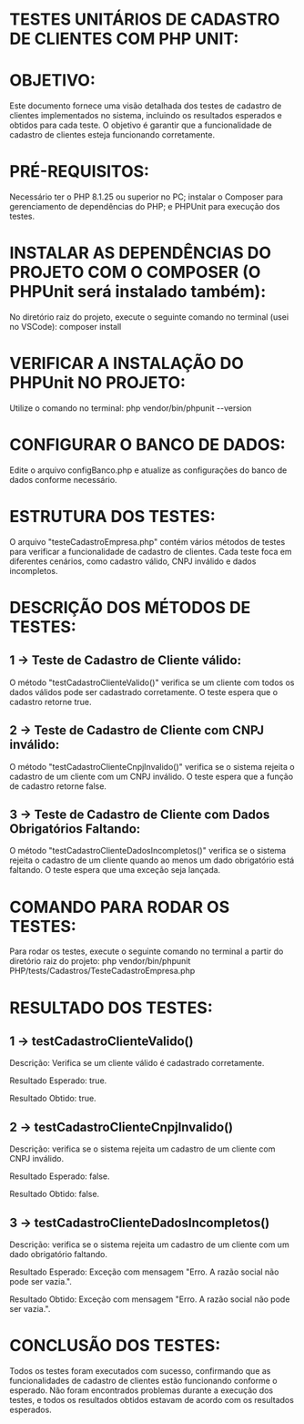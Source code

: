 # TESTES UNITÁRIOS DE CADASTRO DE CLIENTES COM PHP UNIT:


# OBJETIVO:
Este documento fornece uma visão detalhada dos testes de cadastro de clientes implementados no sistema, incluindo os resultados esperados e obtidos para cada teste. O objetivo é garantir que a funcionalidade de cadastro de clientes esteja funcionando corretamente.


# PRÉ-REQUISITOS:
Necessário ter o PHP 8.1.25 ou superior no PC; instalar o Composer para gerenciamento de dependências do PHP; e PHPUnit para execução dos testes.


# INSTALAR AS DEPENDÊNCIAS DO PROJETO COM O COMPOSER (O PHPUnit será instalado também):
No diretório raiz do projeto, execute o seguinte comando no terminal (usei no VSCode): composer install


# VERIFICAR A INSTALAÇÃO DO PHPUnit NO PROJETO:
Utilize o comando no terminal: php vendor/bin/phpunit --version


# CONFIGURAR O BANCO DE DADOS:
Edite o arquivo configBanco.php e atualize as configurações do banco de dados conforme necessário.


# ESTRUTURA DOS TESTES:
O arquivo "testeCadastroEmpresa.php" contém vários métodos de testes para verificar a funcionalidade de cadastro de clientes. Cada teste foca em diferentes cenários, como cadastro válido, CNPJ inválido e dados incompletos.


# DESCRIÇÃO DOS MÉTODOS DE TESTES:

## 1 -> Teste de Cadastro de Cliente válido:
O método "testCadastroClienteValido()" verifica se um cliente com todos os dados válidos pode ser cadastrado corretamente. O teste espera que o cadastro retorne true.

## 2 -> Teste de Cadastro de Cliente com CNPJ inválido:
O método "testCadastroClienteCnpjInvalido()" verifica se o sistema rejeita o cadastro de um cliente com um CNPJ inválido. O teste espera que a função de cadastro retorne false.

## 3 -> Teste de Cadastro de Cliente com Dados Obrigatórios Faltando:
O método "testCadastroClienteDadosIncompletos()" verifica se o sistema rejeita o cadastro de um cliente quando ao menos um dado obrigatório está faltando. O teste espera que uma exceção seja lançada.


# COMANDO PARA RODAR OS TESTES:
Para rodar os testes, execute o seguinte comando no terminal a partir do diretório raiz do projeto: php vendor/bin/phpunit PHP/tests/Cadastros/TesteCadastroEmpresa.php


# RESULTADO DOS TESTES:

## 1 -> testCadastroClienteValido()
Descrição: Verifica se um cliente válido é cadastrado corretamente.

Resultado Esperado: true.

Resultado Obtido: true.

## 2 -> testCadastroClienteCnpjInvalido()
Descrição: verifica se o sistema rejeita um cadastro de um cliente com CNPJ inválido.

Resultado Esperado: false.

Resultado Obtido: false.

## 3 -> testCadastroClienteDadosIncompletos()

Descrição: verifica se o sistema rejeita um cadastro de um cliente com um dado obrigatório faltando.

Resultado Esperado: Exceção com mensagem "Erro. A razão social não pode ser vazia.".

Resultado Obtido: Exceção com mensagem "Erro. A razão social não pode ser vazia.".


# CONCLUSÃO DOS TESTES:
Todos os testes foram executados com sucesso, confirmando que as funcionalidades de cadastro de clientes estão funcionando conforme o esperado. Não foram encontrados problemas durante a execução dos testes, e todos os resultados obtidos estavam de acordo com os resultados esperados.